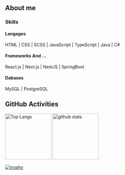 ## About me

### Skills

#### Langages

HTML | CSS | SCSS | JavaScript | TypeScript | Java | C# 

#### Frameworks And ...

React.js | Next.js | NestJS | SpringBoot

#### Dabases

MySQL | PostgreSQL

## GitHub Activities

<p align="left"> 
  <img alt="Top Langs" height="150px" src="https://github-readme-stats.vercel.app/api/top-langs/?username=ayakaki&layout=compact&theme=dark" />
  <img alt="github stats" height="150px" src="https://github-readme-stats.vercel.app/api?username=ayakaki&count_private=true&theme=dark" />
</p>

[![trophy](https://github-profile-trophy.vercel.app/?username=ayakaki&theme=onedark&column=7
)](https://github.com/ryo-ma/github-profile-trophy)
